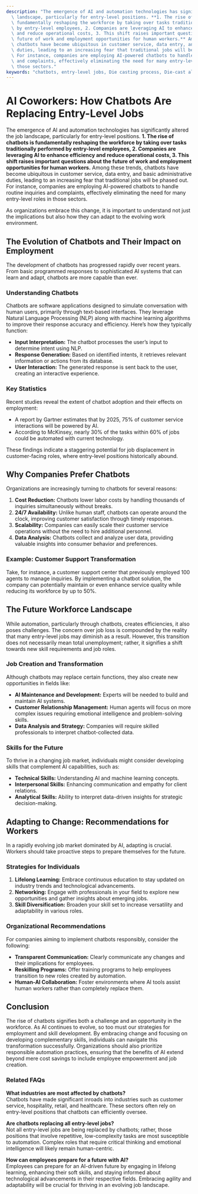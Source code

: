 ```yaml
---
description: "The emergence of AI and automation technologies has significantly altered the job\
  \ landscape, particularly for entry-level positions. **1. The rise of chatbots is\
  \ fundamentally reshaping the workforce by taking over tasks traditionally performed\
  \ by entry-level employees, 2. Companies are leveraging AI to enhance efficiency\
  \ and reduce operational costs, 3. This shift raises important questions about the\
  \ future of work and employment opportunities for human workers.** Among these trends,\
  \ chatbots have become ubiquitous in customer service, data entry, and basic administrative\
  \ duties, leading to an increasing fear that traditional jobs will be phased out.\
  \ For instance, companies are employing AI-powered chatbots to handle routine inquiries\
  \ and complaints, effectively eliminating the need for many entry-level roles in\
  \ those sectors."
keywords: "chatbots, entry-level jobs, Die casting process, Die-cast aluminum"
---
```

# AI Coworkers: How Chatbots Are Replacing Entry-Level Jobs

The emergence of AI and automation technologies has significantly altered the job landscape, particularly for entry-level positions. **1. The rise of chatbots is fundamentally reshaping the workforce by taking over tasks traditionally performed by entry-level employees, 2. Companies are leveraging AI to enhance efficiency and reduce operational costs, 3. This shift raises important questions about the future of work and employment opportunities for human workers.** Among these trends, chatbots have become ubiquitous in customer service, data entry, and basic administrative duties, leading to an increasing fear that traditional jobs will be phased out. For instance, companies are employing AI-powered chatbots to handle routine inquiries and complaints, effectively eliminating the need for many entry-level roles in those sectors.

As organizations embrace this change, it is important to understand not just the implications but also how they can adapt to the evolving work environment. 

## The Evolution of Chatbots and Their Impact on Employment

The development of chatbots has progressed rapidly over recent years. From basic programmed responses to sophisticated AI systems that can learn and adapt, chatbots are more capable than ever. 

### Understanding Chatbots

Chatbots are software applications designed to simulate conversation with human users, primarily through text-based interfaces. They leverage Natural Language Processing (NLP) along with machine learning algorithms to improve their response accuracy and efficiency. Here’s how they typically function:

- **Input Interpretation:** The chatbot processes the user’s input to determine intent using NLP.
- **Response Generation:** Based on identified intents, it retrieves relevant information or actions from its database.
- **User Interaction:** The generated response is sent back to the user, creating an interactive experience.

### Key Statistics

Recent studies reveal the extent of chatbot adoption and their effects on employment:
- A report by Gartner estimates that by 2025, 75% of customer service interactions will be powered by AI.
- According to McKinsey, nearly 30% of the tasks within 60% of jobs could be automated with current technology.

These findings indicate a staggering potential for job displacement in customer-facing roles, where entry-level positions historically abound.

## Why Companies Prefer Chatbots

Organizations are increasingly turning to chatbots for several reasons:

1. **Cost Reduction:** Chatbots lower labor costs by handling thousands of inquiries simultaneously without breaks.
2. **24/7 Availability:** Unlike human staff, chatbots can operate around the clock, improving customer satisfaction through timely responses.
3. **Scalability:** Companies can easily scale their customer service operations without the need to hire additional personnel.
4. **Data Analysis:** Chatbots collect and analyze user data, providing valuable insights into consumer behavior and preferences.

### Example: Customer Support Transformation

Take, for instance, a customer support center that previously employed 100 agents to manage inquiries. By implementing a chatbot solution, the company can potentially maintain or even enhance service quality while reducing its workforce by up to 50%. 

## The Future Workforce Landscape

While automation, particularly through chatbots, creates efficiencies, it also poses challenges. The concern over job loss is compounded by the reality that many entry-level jobs may diminish as a result. However, this transition does not necessarily mean total unemployment; rather, it signifies a shift towards new skill requirements and job roles.

### Job Creation and Transformation

Although chatbots may replace certain functions, they also create new opportunities in fields like:

- **AI Maintenance and Development:** Experts will be needed to build and maintain AI systems.
- **Customer Relationship Management:** Human agents will focus on more complex issues requiring emotional intelligence and problem-solving skills.
- **Data Analysis and Strategy:** Companies will require skilled professionals to interpret chatbot-collected data.

### Skills for the Future

To thrive in a changing job market, individuals might consider developing skills that complement AI capabilities, such as:

- **Technical Skills:** Understanding AI and machine learning concepts.
- **Interpersonal Skills:** Enhancing communication and empathy for client relations.
- **Analytical Skills:** Ability to interpret data-driven insights for strategic decision-making.

## Adapting to Change: Recommendations for Workers

In a rapidly evolving job market dominated by AI, adapting is crucial. Workers should take proactive steps to prepare themselves for the future.

### Strategies for Individuals

1. **Lifelong Learning:** Embrace continuous education to stay updated on industry trends and technological advancements.
2. **Networking:** Engage with professionals in your field to explore new opportunities and gather insights about emerging jobs.
3. **Skill Diversification:** Broaden your skill set to increase versatility and adaptability in various roles.

### Organizational Recommendations

For companies aiming to implement chatbots responsibly, consider the following:

- **Transparent Communication:** Clearly communicate any changes and their implications for employees.
- **Reskilling Programs:** Offer training programs to help employees transition to new roles created by automation.
- **Human-AI Collaboration:** Foster environments where AI tools assist human workers rather than completely replace them.

## Conclusion

The rise of chatbots signifies both a challenge and an opportunity in the workforce. As AI continues to evolve, so too must our strategies for employment and skill development. By embracing change and focusing on developing complementary skills, individuals can navigate this transformation successfully. Organizations should also prioritize responsible automation practices, ensuring that the benefits of AI extend beyond mere cost savings to include employee empowerment and job creation. 

### Related FAQs

**What industries are most affected by chatbots?**  
Chatbots have made significant inroads into industries such as customer service, hospitality, retail, and healthcare. These sectors often rely on entry-level positions that chatbots can efficiently oversee.

**Are chatbots replacing all entry-level jobs?**  
Not all entry-level jobs are being replaced by chatbots; rather, those positions that involve repetitive, low-complexity tasks are most susceptible to automation. Complex roles that require critical thinking and emotional intelligence will likely remain human-centric.

**How can employees prepare for a future with AI?**  
Employees can prepare for an AI-driven future by engaging in lifelong learning, enhancing their soft skills, and staying informed about technological advancements in their respective fields. Embracing agility and adaptability will be crucial for thriving in an evolving job landscape.
